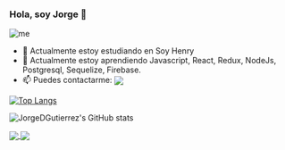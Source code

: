 
### Hola, soy Jorge 👋
![me](https://user-images.githubusercontent.com/83549945/130577293-bf1e2f3e-435f-4aa9-a4ed-e960a373877b.JPG)
    

- 🔭 Actualmente estoy estudiando en Soy Henry
- 🌱 Actualmente estoy aprendiendo Javascript, React, Redux, NodeJs, Postgresql, Sequelize, Firebase.                  
- 📫 Puedes contactarme: <a href="https://www.linkedin.com/in/jorge-david-gutierrez-lopez/">
  <img align="center" src="https://img.shields.io/badge/linkedin-%230077B5.svg?style=for-the-badge&logo=linkedin&logoColor=white" />
</a>


[![Top Langs](https://github-readme-stats.vercel.app/api/top-langs/?username=JorgeDGutierrez&layout=compact&theme=dark)](https://github.com/JorgeDGutierrez/github-readme-stats)


![JorgeDGutierrez's GitHub stats](https://github-readme-stats.vercel.app/api?username=JorgeDGutierrez&theme=dark&show_icons=true)

<a href="https://github.com/JorgeDGutierrez/PI-Videogames-FT14b">
  <img align="center" src="https://github-readme-stats.vercel.app/api/pin/?username=JorgeDGutierrez&theme=dark&repo=PI-Videogames-FT14b" />
</a>
<a href="https://github.com/JorgeDGutierrez/firebase-login">
  <img align="center" src="https://github-readme-stats.vercel.app/api/pin/?username=JorgeDGutierrez&theme=dark&repo=firebase-login" />
</a>






